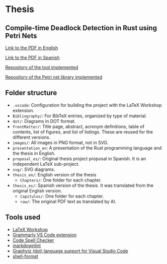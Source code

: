 # Thesis

## Compile-time Deadlock Detection in Rust using Petri Nets

[Link to the PDF in English](./thesis_en/Thesis.pdf)

[Link to the PDF in Spanish](./thesis_es/Tesis.pdf)

[Repository of the tool implemented](https://github.com/hlisdero/cargo-check-deadlock/)

[Repository of the Petri net library implemented](https://github.com/hlisdero/netcrab)

## Folder structure

- `.vscode`: Configuration for building the project with the LaTeX Workshop extension.
- `Bibliography/`: For BibTeX entries, organized by type of material.
- `dot/`: Diagrams in DOT format.
- `FrontMatter/`: Title page, abstract, acronym definitions, table of contents, list of figures, and list of listings. These are reused for the different versions.
- `images/`: All images in PNG format, not in SVG.
- `presentation_en`: A presentation of the Rust programming language and the thesis in English.
- `proposal_es/`: Original thesis project proposal in Spanish. It is an independent LaTeX sub-project.
- `svg/`: SVG diagrams.
- `thesis_en/`: English version of the thesis
  - `Chapters/`: One folder for each chapter.
- `thesis_es/`: Spanish version of the thesis. It was translated from the original English version.
  - `Capitulos/`: One folder for each chapter.
  - `raw/`: The original PDF text as translated by AI.

## Tools used

- [LaTeX Workshop](https://marketplace.visualstudio.com/items?itemName=James-Yu.latex-workshop)
- [Grammarly VS Code extension](https://marketplace.visualstudio.com/items?itemName=znck.grammarly)
- [Code Spell Checker](https://marketplace.visualstudio.com/items?itemName=streetsidesoftware.code-spell-checker)
- [markdownlint](https://marketplace.visualstudio.com/items?itemName=DavidAnson.vscode-markdownlint)
- [Graphviz (dot) language support for Visual Studio Code](https://marketplace.visualstudio.com/items?itemName=joaompinto.vscode-graphviz)
- [shell-format](https://marketplace.visualstudio.com/items?itemName=foxundermoon.shell-format)
